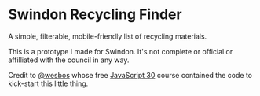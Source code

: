 # Swindon Recycling Finder

A simple, filterable, mobile-friendly list of recycling materials.

This is a prototype I made for Swindon. It's not complete or official or affilliated with the council in any way.

Credit to [@wesbos](https://twitter.com/wesbos) whose free [JavaScript 30](https://javascript30.com) course contained the code to kick-start this little thing.
